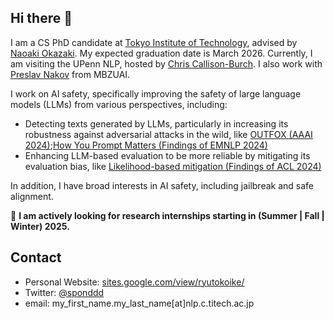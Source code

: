 ## Hi there 👋
I am a CS PhD candidate at [Tokyo Institute of Technology](https://www.titech.ac.jp/english), advised by [Naoaki Okazaki](https://www.chokkan.org/index.en.html). My expected graduation date is March 2026. Currently, I am visiting the UPenn NLP, hosted by [Chris Callison-Burch](https://www.cis.upenn.edu/~ccb/). I also work with [Preslav Nakov](https://mbzuai.ac.ae/study/faculty/preslav-nakov/) from MBZUAI.

I work on AI safety, specifically improving the safety of large language models (LLMs) from various perspectives, including:
- Detecting texts generated by LLMs, particularly in increasing its robustness against adversarial attacks in the wild, like [OUTFOX (AAAI 2024)](https://arxiv.org/abs/2307.11729);[How You Prompt Matters (Findings of EMNLP 2024)](https://arxiv.org/abs/2311.08369)
- Enhancing LLM-based evaluation to be more reliable by mitigating its evaluation bias, like [Likelihood-based mitigation (Findings of ACL 2024)](https://arxiv.org/abs/2402.15987)

In addition, I have broad interests in AI safety, including jailbreak and safe alignment.

📢 **I am actively looking for research internships starting in (Summer | Fall | Winter) 2025.**

## Contact
- Personal Website: [sites.google.com/view/ryutokoike/](https://sites.google.com/view/ryutokoike/)
- Twitter: [@sponddd](https://x.com/sponddd)
- email: my_first_name.my_last_name[at]nlp.c.titech.ac.jp
